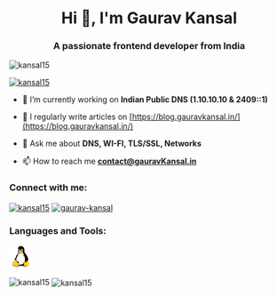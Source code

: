 <h1 align="center">Hi 👋, I'm Gaurav Kansal</h1>
<h3 align="center">A passionate frontend developer from India</h3>

<p align="left"> <img src="https://komarev.com/ghpvc/?username=kansal15&label=Profile%20views&color=0e75b6&style=flat" alt="kansal15" /> </p>

<p align="left"> <a href="https://twitter.com/kansal15" target="blank"><img src="https://img.shields.io/twitter/follow/kansal15?logo=twitter&style=for-the-badge" alt="kansal15" /></a> </p>

- 🔭 I’m currently working on **Indian Public DNS (1.10.10.10 & 2409::1)**

- 📝 I regularly write articles on [https://blog.gauravkansal.in/](https://blog.gauravkansal.in/)

- 💬 Ask me about **DNS, WI-FI, TLS/SSL, Networks**

- 📫 How to reach me **contact@gauravKansal.in**

<h3 align="left">Connect with me:</h3>
<p align="left">
<a href="https://twitter.com/kansal15" target="blank"><img align="center" src="https://raw.githubusercontent.com/rahuldkjain/github-profile-readme-generator/master/src/images/icons/Social/twitter.svg" alt="kansal15" height="30" width="40" /></a>
<a href="https://linkedin.com/in/gaurav-kansal" target="blank"><img align="center" src="https://raw.githubusercontent.com/rahuldkjain/github-profile-readme-generator/master/src/images/icons/Social/linked-in-alt.svg" alt="gaurav-kansal" height="30" width="40" /></a>
</p>

<h3 align="left">Languages and Tools:</h3>
<p align="left"> <a href="https://www.linux.org/" target="_blank" rel="noreferrer"> <img src="https://raw.githubusercontent.com/devicons/devicon/master/icons/linux/linux-original.svg" alt="linux" width="40" height="40"/> </a> </p>

<p><img align="left" src="https://github-readme-stats.vercel.app/api/top-langs?username=kansal15&show_icons=true&locale=en&layout=compact" alt="kansal15" /></p>

<p>&nbsp;<img align="center" src="https://github-readme-stats.vercel.app/api?username=kansal15&show_icons=true&locale=en" alt="kansal15" /></p>
